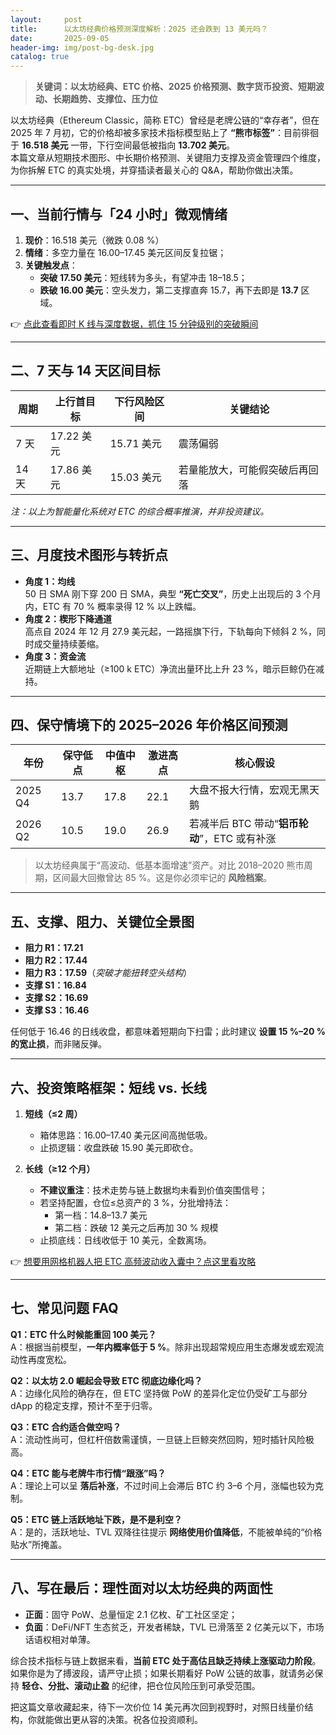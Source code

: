 ```yaml
---
layout:     post
title:      以太坊经典价格预测深度解析：2025 还会跌到 13 美元吗？
date:       2025-09-05
header-img: img/post-bg-desk.jpg
catalog: true
---
```


> **关键词：以太坊经典、ETC 价格、2025 价格预测、数字货币投资、短期波动、长期趋势、支撑位、压力位**

以太坊经典（Ethereum Classic，简称 ETC）曾经是老牌公链的“幸存者”，但在 2025 年 7 月初，它的价格却被多家技术指标模型贴上了 **“熊市标签”**：目前徘徊于 **16.518 美元** 一带，下行空间最低被指向 **13.702 美元**。  
本篇文章从短期技术图形、中长期价格预测、关键阻力支撑及资金管理四个维度，为你拆解 ETC 的真实处境，并穿插读者最关心的 Q&A，帮助你做出决策。

---

## 一、当前行情与「24 小时」微观情绪

1. **现价**：16.518 美元（微跌 0.08 %）  
2. **情绪**：多空力量在 16.00–17.45 美元区间反复拉锯；  
3. **关键触发点**：
   - **突破 17.50 美元**：短线转为多头，有望冲击 18–18.5；  
   - **跌破 16.00 美元**：空头发力，第二支撑直奔 15.7，再下去即是 **13.7** 区域。  

👉 [点此查看即时 K 线与深度数据，抓住 15 分钟级别的突破瞬间](https://okxdog.com/)  

---

## 二、7 天与 14 天区间目标

| 周期 | 上行首目标 | 下行风险区间 | 关键结论 |
|---|---|---|---|
| 7 天 | 17.22 美元 | 15.71 美元 | 震荡偏弱 |
| 14 天 | 17.86 美元 | 15.03 美元 | 若量能放大，可能假突破后再回落 |

*注：以上为智能量化系统对 ETC 的综合概率推演，并非投资建议。*

---

## 三、月度技术图形与转折点

- **角度 1：均线**  
  50 日 SMA 刚下穿 200 日 SMA，典型 **“死亡交叉”**，历史上出现后的 3 个月内，ETC 有 70 % 概率录得 12 % 以上跌幅。  
- **角度 2：楔形下降通道**  
  高点自 2024 年 12 月 27.9 美元起，一路摇旗下行，下轨每向下倾斜 2 %，同时成交量持续萎缩。  
- **角度 3：资金流**  
  近期链上大额地址（≥100 k ETC）净流出量环比上升 23 %，暗示巨鲸仍在减持。

---

## 四、保守情境下的 2025–2026 年价格区间预测

| 年份 | 保守低点 | 中值中枢 | 激进高点 | 核心假设 |
|---|---|---|---|---|
| 2025 Q4 | 13.7 | 17.8 | 22.1 | 大盘不报大行情，宏观无黑天鹅 |
| 2026 Q2 | 10.5 | 19.0 | 26.9 | 若减半后 BTC 带动“**铝币轮动**”，ETC 或有补涨 |

> 以太坊经典属于“高波动、低基本面增速”资产。对比 2018–2020 熊市周期，区间最大回撤曾达 85 %。这是你必须牢记的 **风险档案**。

---

## 五、支撑、阻力、关键位全景图

- **阻力 R1：17.21**  
- **阻力 R2：17.44**  
- **阻力 R3：17.59**（*突破才能扭转空头结构*）  
- **支撑 S1：16.84**  
- **支撑 S2：16.69**  
- **支撑 S3：16.46**  

任何低于 16.46 的日线收盘，都意味着短期向下扫雷；此时建议 **设置 15 %–20 % 的宽止损**，而非赌反弹。

---

## 六、投资策略框架：短线 vs. 长线

1. **短线（≤2 周）**  
   - 箱体思路：16.00–17.40 美元区间高抛低吸。  
   - 止损逻辑：收盘跌破 15.90 美元即砍仓。  

2. **长线（≥12 个月）**  
   - **不建议重注**：技术走势与链上数据均未看到价值突围信号；  
   - 若坚持配置，仓位≤总资产的 3 %，分批增持法：  
     - 第一档：14.8–13.7 美元  
     - 第二档：跌破 12 美元之后再加 30 % 规模  
   - 止损底线：日线收低于 10 美元，全数离场。

👉 [想要用网格机器人把 ETC 高频波动收入囊中？点这里看攻略](https://okxdog.com/)  

---

## 七、常见问题 FAQ

**Q1：ETC 什么时候能重回 100 美元？**  
A：根据当前模型，**一年内概率低于 5 %**。除非出现超常规应用生态爆发或宏观流动性再度宽松。

**Q2：以太坊 2.0 崛起会导致 ETC 彻底边缘化吗？**  
A：边缘化风险的确存在，但 ETC 坚持做 PoW 的差异化定位仍受矿工与部分 dApp 的稳定支撑，预计不至于归零。

**Q3：ETC 合约适合做空吗？**  
A：流动性尚可，但杠杆倍数需谨慎，一旦链上巨鲸突然回购，短时插针风险极高。

**Q4：ETC 能与老牌牛市行情“跟涨”吗？**  
A：理论上可以呈 **落后补涨**，不过时间上会滞后 BTC 约 3–6 个月，涨幅也较为克制。

**Q5：ETC 链上活跃地址下跌，是不是利空？**  
A：是的，活跃地址、TVL 双降往往提示 **网络使用价值降低**，不能被单纯的“价格贴水”所掩盖。

---

## 八、写在最后：理性面对以太坊经典的两面性

- **正面**：固守 PoW、总量恒定 2.1 亿枚、矿工社区坚定；  
- **负面**：DeFi/NFT 生态贫乏，开发者稀缺，TVL 已滑落至 2 亿美元以下，市场话语权相对单薄。

综合技术指标与链上数据来看，**当前 ETC 处于高估且缺乏持续上涨驱动力阶段**。如果你是为了搏波段，请严守止损；如果长期看好 PoW 公链的故事，就请务必保持 **轻仓、分批、滚动止盈** 的纪律，把仓位风险压到可承受范围。

把这篇文章收藏起来，待下一次价位 14 美元再次回到视野时，对照日线量价结构，你就能做出更从容的决策。祝各位投资顺利。